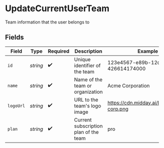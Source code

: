 # UpdateCurrentUserTeam

Team information that the user belongs to


## Fields

| Field                                     | Type                                      | Required                                  | Description                               | Example                                   |
| ----------------------------------------- | ----------------------------------------- | ----------------------------------------- | ----------------------------------------- | ----------------------------------------- |
| `id`                                      | *string*                                  | :heavy_check_mark:                        | Unique identifier of the team             | 123e4567-e89b-12d3-a456-426614174000      |
| `name`                                    | *string*                                  | :heavy_check_mark:                        | Name of the team or organization          | Acme Corporation                          |
| `logoUrl`                                 | *string*                                  | :heavy_check_mark:                        | URL to the team's logo image              | https://cdn.midday.ai/logos/acme-corp.png |
| `plan`                                    | *string*                                  | :heavy_check_mark:                        | Current subscription plan of the team     | pro                                       |